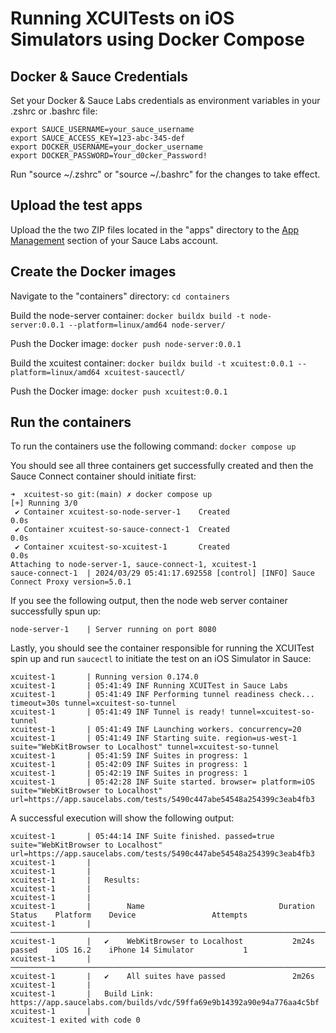 # Running XCUITests on iOS Simulators using Docker Compose

## Docker & Sauce Credentials

Set your Docker & Sauce Labs credentials as environment variables in your .zshrc or .bashrc file:

```shell
export SAUCE_USERNAME=your_sauce_username
export SAUCE_ACCESS_KEY=123-abc-345-def
export DOCKER_USERNAME=your_docker_username
export DOCKER_PASSWORD=Your_d0cker_Password!
```

Run "source ~/.zshrc" or "source ~/.bashrc" for the changes to take effect.

## Upload the test apps

Upload the the two ZIP files located in the "apps" directory to the [App Management](https://app.saucelabs.com/app-management) section of your Sauce Labs account.

## Create the Docker images

Navigate to the "containers" directory:
`cd containers`

Build the node-server container:
`docker buildx build -t node-server:0.0.1 --platform=linux/amd64 node-server/`

Push the Docker image:
`docker push node-server:0.0.1`

Build the xcuitest container:
`docker buildx build -t xcuitest:0.0.1 --platform=linux/amd64 xcuitest-saucectl/`

Push the Docker image:
`docker push xcuitest:0.0.1`

## Run the containers

To run the containers use the following command: `docker compose up`

You should see all three containers get successfully created and then the Sauce Connect container should initiate first:

```
➜  xcuitest-so git:(main) ✗ docker compose up
[+] Running 3/0
 ✔ Container xcuitest-so-node-server-1    Created                                                                                                                0.0s
 ✔ Container xcuitest-so-sauce-connect-1  Created                                                                                                                0.0s
 ✔ Container xcuitest-so-xcuitest-1       Created                                                                                                                0.0s
Attaching to node-server-1, sauce-connect-1, xcuitest-1
sauce-connect-1  | 2024/03/29 05:41:17.692558 [control] [INFO] Sauce Connect Proxy version=5.0.1
```

If you see the following output, then the node web server container successfully spun up:

```
node-server-1    | Server running on port 8080
```

Lastly, you should see the container responsible for running the XCUITest spin up and run `saucectl` to initiate the test on an iOS Simulator in Sauce:

```
xcuitest-1       | Running version 0.174.0
xcuitest-1       | 05:41:49 INF Running XCUITest in Sauce Labs
xcuitest-1       | 05:41:49 INF Performing tunnel readiness check... timeout=30s tunnel=xcuitest-so-tunnel
xcuitest-1       | 05:41:49 INF Tunnel is ready! tunnel=xcuitest-so-tunnel
xcuitest-1       | 05:41:49 INF Launching workers. concurrency=20
xcuitest-1       | 05:41:49 INF Starting suite. region=us-west-1 suite="WebKitBrowser to Localhost" tunnel=xcuitest-so-tunnel
xcuitest-1       | 05:41:59 INF Suites in progress: 1
xcuitest-1       | 05:42:09 INF Suites in progress: 1
xcuitest-1       | 05:42:19 INF Suites in progress: 1
xcuitest-1       | 05:42:28 INF Suite started. browser= platform=iOS suite="WebKitBrowser to Localhost" url=https://app.saucelabs.com/tests/5490c447abe54548a254399c3eab4fb3
```

A successful execution will show the following output:

```
xcuitest-1       | 05:44:14 INF Suite finished. passed=true suite="WebKitBrowser to Localhost" url=https://app.saucelabs.com/tests/5490c447abe54548a254399c3eab4fb3
xcuitest-1       |
xcuitest-1       |
xcuitest-1       |   Results:
xcuitest-1       |
xcuitest-1       |
xcuitest-1       |        Name                              Duration    Status    Platform    Device                 Attempts
xcuitest-1       | ────────────────────────────────────────────────────────────────────────────────────────────────────────────
xcuitest-1       |   ✔    WebKitBrowser to Localhost           2m24s    passed    iOS 16.2    iPhone 14 Simulator           1
xcuitest-1       | ────────────────────────────────────────────────────────────────────────────────────────────────────────────
xcuitest-1       |   ✔    All suites have passed               2m26s
xcuitest-1       |
xcuitest-1       |   Build Link: https://app.saucelabs.com/builds/vdc/59ffa69e9b14392a90e94a776aa4c5bf
xcuitest-1       |
xcuitest-1 exited with code 0
```
